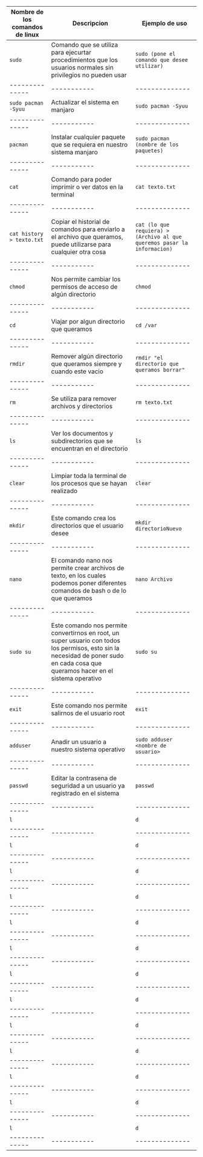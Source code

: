 | Nombre de los comandos de linux| Descripcion | Ejemplo de uso |
| -------------- | ----------- | -------------- |
| `sudo`| Comando que se utiliza para ejecurtar procedimientos que los usuarios normales sin privilegios no pueden usar | `sudo (pone el comando que desee utilizar)` |
| -------------- | ----------- | -------------- |
| `sudo pacman        -Syuu` | Actualizar el sistema en manjaro | `sudo pacman -Syuu` |
| -------------- | ----------- | -------------- |
| `pacman`| Instalar cualquier paquete que se requiera en nuestro sistema manjaro  | `sudo pacman (nombre de los paquetes)` |
| -------------- | ----------- | -------------- |
| `cat`|Comando para poder imprimir o ver datos en la terminal | `cat texto.txt` |
| -------------- | ----------- | -------------- |
| `cat history > texto.txt`| Copiar el historial de comandos para enviarlo a el archivo que queramos, puede utilizarse para cualquier otra cosa  | `cat (lo que requiera) > (Archivo al que queremos pasar la informacion)` |
| -------------- | ----------- | -------------- |
| `chmod`| Nos permite cambiar los permisos de acceso de algún directorio | `chmod` |
| -------------- | ----------- | -------------- |
| `cd `| Viajar por algun directorio que queramos | `cd /var` |
| -------------- | ----------- | -------------- |
| `rmdir`| Remover  algún directorio que queramos siempre y cuando este vacio | `rmdir "el directorio que queramos borrar"` |
| -------------- | ----------- | -------------- |
| `rm`| Se utiliza para remover archivos y directorios | `rm texto.txt` |
| -------------- | ----------- | -------------- |
| `ls`| Ver los documentos y subdirectorios que se encuentran en el directorio | `ls` |
| -------------- | ----------- | -------------- |
| `clear`| Limpiar toda la terminal de los procesos que se hayan realizado | `clear` |
| -------------- | ----------- | -------------- |
| `mkdir`<nombre de directorio>| Este comando crea los directorios que el usuario desee | `mkdir directorioNuevo` |
| -------------- | ----------- | -------------- |
| `nano`<nombre del archivo que queramos crear>| El comando nano nos permite crear archivos de texto, en los cuales podemos poner diferentes comandos de bash o de lo que queramos | `nano Archivo` |
| -------------- | ----------- | -------------- |
| `sudo su`| Este comando nos permite convertirnos en root, un super usuario con todos los permisos, esto sin la necesidad de poner sudo en cada cosa que queramos hacer en el sistema operativo | `sudo su` |
| -------------- | ----------- | -------------- |
| `exit`| Este comando nos permite salirnos de el usuario root | `exit`<cuando estemos ingresados en root para volver al usuario normal> |
| -------------- | ----------- | -------------- |
| `adduser`| Anadir un usuario a nuestro sistema operativo | `sudo adduser <nombre de usuario>` |
| -------------- | ----------- | -------------- |
| `passwd`| Editar la contrasena de seguridad a un usuario ya registrado en el sistema | `passwd`<Nombre del usuario registrado> |
| -------------- | ----------- | -------------- |
| `l`|  | `d` |
| -------------- | ----------- | -------------- |
| `l`|  | `d` |
| -------------- | ----------- | -------------- |
| `l`|  | `d` |
| -------------- | ----------- | -------------- |
| `l`|  | `d` |
| -------------- | ----------- | -------------- |
| `l`|  | `d` |
| -------------- | ----------- | -------------- |
| `l`|  | `d` |
| -------------- | ----------- | -------------- |
| `l`|  | `d` |
| -------------- | ----------- | -------------- |
| `l`|  | `d` |
| -------------- | ----------- | -------------- |
| `l`|  | `d` |
| -------------- | ----------- | -------------- |
| `l`|  | `d` |
| -------------- | ----------- | -------------- |
| `l`|  | `d` |
| -------------- | ----------- | -------------- |
| `l`|  | `d` |
| -------------- | ----------- | -------------- |
| `l`|  | `d` |
| -------------- | ----------- | -------------- |
